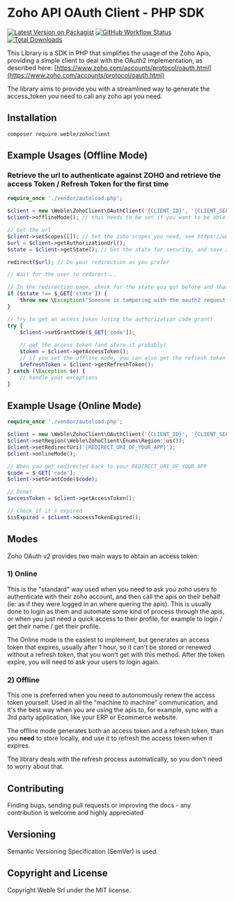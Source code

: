 # Zoho API OAuth Client - PHP SDK

[![Latest Version on Packagist](https://img.shields.io/packagist/v/weble/zohoclient.svg?style=flat-square)](https://packagist.org/packages/weble/zohoclient)
[![GitHub Workflow Status](https://img.shields.io/github/workflow/status/weble/zohoclient/run-tests?label=tests&style=flat-square)](https://github.com/weble/zohoclient/actions?query=workflow%3Arun-tests)
[![Total Downloads](https://img.shields.io/packagist/dt/weble/zohoclient.svg?style=flat-square)](https://packagist.org/packages/weble/zohoclient)

This Library is a SDK in PHP that simplifies the usage of the Zoho Apis, providing a simple client to deal
with the OAuth2 implementation, as described here: [https://www.zoho.com/accounts/protocol/oauth.html](https://www.zoho.com/accounts/protocol/oauth.html)

The library aims to provide you with a streamlined way to generate the access_token you need to call 
any zoho api you need.

## Installation

```
composer require weble/zohoclient 
```

## Example Usages (Offline Mode)

### Retrieve the url to authenticate against ZOHO and retrieve the access Token / Refresh Token for the first time
```php
require_once './vendor/autoload.php';

$client = new \Weble\ZohoClient\OAuthClient('{CLIENT_ID}', '{CLIENT_SECRET}', '{REGION}', '{REDIRECTURL}');
$client->offlineMode(); // this needs to be set if you want to be able to refresh the token

// Get the url
$client->setScopes([]); // Set the zoho scopes you need, see https://www.zoho.com/crm/developer/docs/api/v2/scopes.html
$url = $client->getAuthorizationUrl();
$state = $client->getState(); // Get the state for security, and save it (usually in session)

redirect($url); // Do your redirection as you prefer

// Wait for the user to redirect...

// In the redirection page, check for the state you got before and that you should've stored
if ($state !== $_GET['state']) {
    throw new \Exception('Someone is tampering with the oauth2 request');
}

// Try to get an access token (using the authorization code grant)
try {
    $client->setGrantCode($_GET['code']);
    
    // get the access token (and store it probably)
    $token = $client->getAccessToken();
    // if you set the offline mode, you can also get the refresh token here (and store it)
    $refreshToken = $client->getRefreshToken();
} catch (\Exception $e) {
    // handle your exceptions
}
```

## Example Usage (Online Mode)
```php
require_once './vendor/autoload.php';

$client = new \Weble\ZohoClient\OAuthClient('{CLIENT_ID}', '{CLIENT_SECRET}');
$client->setRegion(\Weble\ZohoClient\Enums\Region::us());
$client->setRedirectUri('{REDIRECT_URI_OF_YOUR_APP}');
$client->onlineMode();

// When you get redirected back to your REDIRECT_URI_OF_YOUR_APP
$code = $_GET['code'];
$client->setGrantCode($code);

// Done!
$accessToken = $client->getAccessToken();

// Check if it's expired
$isExpired = $client->accessTokenExpired();

```


## Modes
Zoho OAuth v2 provides two main ways to obtain an access token:

### 1) Online
This is the "standard" way used when you need to ask you zoho users to authenticate with their zoho account, and then
call the apis on their behalf (ie: as if they were logged in an where quering the apis). This is usually done to login as them
and automate some kind of process through the apis, or when you just need a quick access to their profile, for example
to login / get their name / get their profile.

The Online mode is the easiest to implement, but generates an access token that expires, usually after 1 hour, so it can't be stored
or renewed without a refresh token, that you won't get with this method. After the token expire, you will need to ask
your users to login again.

### 2) Offline
This one is preferred when you need to autonomously renew the access token yourself. Used in all the "machine to machine"
communication, and it's the best way when you are using the apis to, for example, sync with a 3rd party application, 
like your ERP or Ecommerce website.

The offline mode generates both an access token and a refresh token, than you **need** to store locally, and use it to refresh
the access token when it expires.

The library deals with the refresh process automatically, so you don't need to worry about that.
    
## Contributing

Finding bugs, sending pull requests or improving the docs - any contribution is welcome and highly appreciated

## Versioning

Semantic Versioning Specification (SemVer) is used.

## Copyright and License

Copyright Weble Srl under the MIT license.
